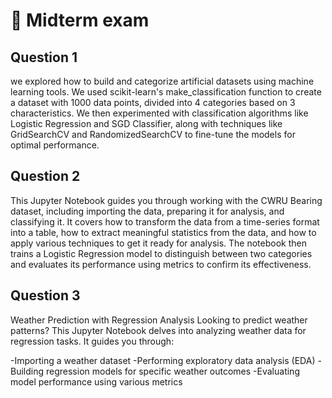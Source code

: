 # 📓 Midterm exam

## Question 1

we explored how to build and categorize artificial datasets using machine learning tools. We used scikit-learn's make_classification function to create a dataset with 1000 data points, divided into 4 categories based on 3 characteristics. We then experimented with classification algorithms like Logistic Regression and SGD Classifier, along with techniques like GridSearchCV and RandomizedSearchCV to fine-tune the models for optimal performance.

## Question 2

This Jupyter Notebook guides you through working with the CWRU Bearing dataset, including importing the data, preparing it for analysis, and classifying it. It covers how to transform the data from a time-series format into a table, how to extract meaningful statistics from the data, and how to apply various techniques to get it ready for analysis. The notebook then trains a Logistic Regression model to distinguish between two categories and evaluates its performance using metrics to confirm its effectiveness.

## Question 3

Weather Prediction with Regression Analysis
Looking to predict weather patterns? This Jupyter Notebook delves into analyzing weather data for regression tasks. It guides you through:

-Importing a weather dataset
-Performing exploratory data analysis (EDA)
-Building regression models for specific weather outcomes
-Evaluating model performance using various metrics
